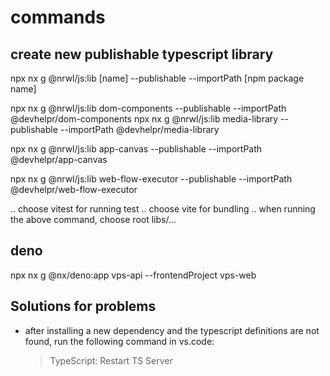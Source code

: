 # commands

## create new publishable typescript library

npx nx g @nrwl/js:lib [name] --publishable --importPath [npm package name]


npx nx g @nrwl/js:lib dom-components --publishable --importPath @devhelpr/dom-components
npx nx g @nrwl/js:lib media-library --publishable --importPath @devhelpr/media-library

npx nx g @nrwl/js:lib app-canvas --publishable --importPath @devhelpr/app-canvas

npx nx g @nrwl/js:lib web-flow-executor --publishable --importPath @devhelpr/web-flow-executor

.. choose vitest for running test
.. choose vite for bundling
.. when running the above command, choose root libs/...


## deno 

npx nx g @nx/deno:app vps-api --frontendProject vps-web


## Solutions for problems

- after installing a new dependency and the typescript definitions are not found, run the following command in vs.code:
    >TypeScript: Restart TS Server
